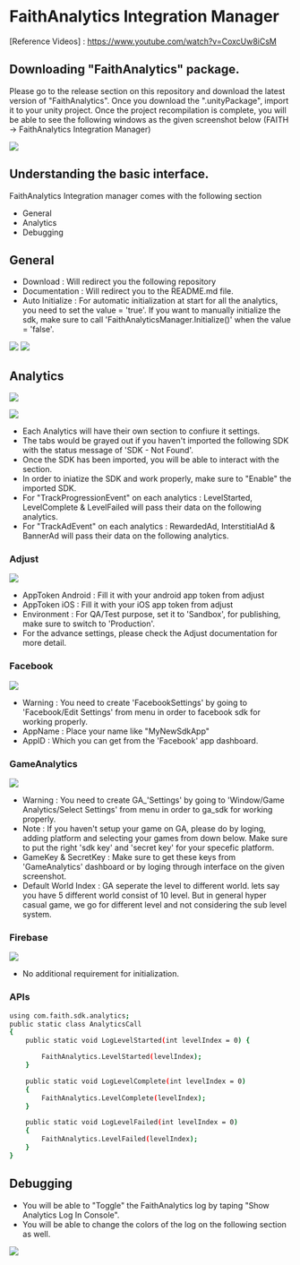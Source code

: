 # FaithAnalytics Integration Manager
[Reference Videos] : <https://www.youtube.com/watch?v=CoxcUw8iCsM>




## Downloading "FaithAnalytics" package.

Please go to the release section on this repository and download the latest version of "FaithAnalytics". Once you download the ".unityPackage", import it to your unity project. Once the project recompilation is complete, you will be able to see the following windows as the given screenshot below (FAITH -> FaithAnalytics Integration Manager)

![](https://github.com/tashfiq103/com.faith.sdk.analytics/blob/main/_GitHubResources/ss0_menu.png)




## Understanding the basic interface.

FaithAnalytics Integration manager comes with the following section

- General
- Analytics
- Debugging




## General
- Download : Will redirect you the following repository
- Documentation : Will redirect you to the README.md file.
- Auto Initialize : For automatic initialization at start for all the analytics, you need to set the value = 'true'. If you want to manually initialize the sdk, make sure to call 'FaithAnalyticsManager.Initialize()' when the value = 'false'.

![](https://github.com/tashfiq103/com.faith.sdk.analytics/blob/main/_GitHubResources/ss1_general_auto.png)
![](https://github.com/tashfiq103/com.faith.sdk.analytics/blob/main/_GitHubResources/ss2_general_manual.png)



## Analytics

![](https://github.com/tashfiq103/com.faith.sdk.analytics/blob/main/_GitHubResources/ss3_analytics_overview.png)

![](https://github.com/tashfiq103/com.faith.sdk.analytics/blob/main/_GitHubResources/ss4_analytics_enable_disable.png)

- Each Analytics will have their own section to confiure it settings.
- The tabs would be grayed out if you haven't imported the following SDK with the status message of 'SDK - Not Found'.
- Once the SDK has been imported, you will be able to interact with the section.
- In order to iniatize the SDK and work properly, make sure to "Enable" the imported SDK.
- For "TrackProgressionEvent" on each analytics : LevelStarted, LevelComplete & LevelFailed will pass their data on the following analytics.
- For "TrackAdEvent" on each analytics : RewardedAd, InterstitialAd & BannerAd will pass their data on the following analytics.

### Adjust

![](https://github.com/tashfiq103/com.faith.sdk.analytics/blob/main/_GitHubResources/ss5_analytics_adjust.png)

- AppToken Android : Fill it with your android app token from adjust
- AppToken iOS : Fill it with your iOS app token from adjust
- Environment : For QA/Test purpose, set it to 'Sandbox', for publishing, make sure to switch to 'Production'.
- For the advance settings, please check the Adjust documentation for more detail.

### Facebook

![](https://github.com/tashfiq103/com.faith.sdk.analytics/blob/main/_GitHubResources/ss8_analytics_facebook.png)

- Warning : You need to create 'FacebookSettings' by going to 'Facebook/Edit Settings' from menu in order to facebook sdk for working properly.
- AppName : Place your name like "MyNewSdkApp"
- AppID : Which you can get from the 'Facebook' app dashboard.

### GameAnalytics

![](https://github.com/tashfiq103/com.faith.sdk.analytics/blob/main/_GitHubResources/ss7_analytics_game_analytics.png)

- Warning : You need to create GA_'Settings' by going to 'Window/Game Analytics/Select Settings' from menu in order to ga_sdk for working properly.
- Note : If you haven't setup your game on GA, please do by loging, adding platform and selecting your games from down below. Make sure to put the right 'sdk key' and 'secret key' for your specefic platform.
- GameKey & SecretKey : Make sure to get these keys from 'GameAnalytics' dashboard or by loging through interface on the given screenshot.
- Default World Index : GA seperate the level to different world. lets say you have 5 different world consist of 10 level. But in general hyper casual game, we go for different level and not considering the sub level system.

### Firebase

![](https://github.com/tashfiq103/com.faith.sdk.analytics/blob/main/_GitHubResources/ss6_analytics_firebase.png)

- No additional requirement for initialization.

### APIs
```sh
using com.faith.sdk.analytics;
public static class AnalyticsCall
{
    public static void LogLevelStarted(int levelIndex = 0) {

        FaithAnalytics.LevelStarted(levelIndex);
    }

    public static void LogLevelComplete(int levelIndex = 0)
    {
        FaithAnalytics.LevelComplete(levelIndex);
    }

    public static void LogLevelFailed(int levelIndex = 0)
    {
        FaithAnalytics.LevelFailed(levelIndex);
    }
}
```




## Debugging

- You will be able to "Toggle" the FaithAnalytics log by taping "Show Analytics Log In Console".
- You will be able to change the colors of the log on the following section as well.

![](https://github.com/tashfiq103/com.faith.sdk.analytics/blob/main/_GitHubResources/ss9_debugging.png)

